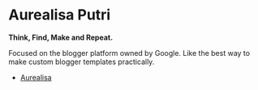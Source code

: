 # Aurealisa Putri
**Think, Find, Make and Repeat.** 

Focused on the blogger platform owned by Google. Like the best way to make custom blogger templates practically.

- [Aurealisa](https://aurealisa.blogspot.com?utm_source=github)
